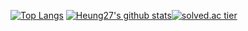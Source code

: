 
[![Top Langs](https://github-readme-stats.vercel.app/api/top-langs/?username=heung27&layout=compact)](https://github.com/anuraghazra/github-readme-stats)
[![Heung27's github stats](https://github-readme-stats.vercel.app/api?username=heung27&show_icons=true&theme=graywhite)](https://github.com/heung27/github-readme-stats)[![solved.ac tier](http://mazassumnida.wtf/api/generate_badge?boj=heung)](https://solved.ac/heung)



<!--
**heung27/heung27** is a ✨ _special_ ✨ repository because its `README.md` (this file) appears on your GitHub profile.

Here are some ideas to get you started:

- 🔭 I’m currently working on ...
- 🌱 I’m currently learning ...
- 👯 I’m looking to collaborate on ...
- 🤔 I’m looking for help with ...
- 💬 Ask me about ...
- 📫 How to reach me: ...
- 😄 Pronouns: ...
- ⚡ Fun fact: ...
-->
